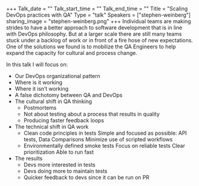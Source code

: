 +++
Talk_date = ""
Talk_start_time = ""
Talk_end_time = ""
Title = "Scaling DevOps practices with QA"
Type = "talk"
Speakers = ["stephen-weinberg"]
sharing_image = "stephen-weinberg.png"
+++
Individual teams are making strides to have a better approach to software development that is in line with DevOps philosophy. But at a larger scale there are still many teams stuck under a backlog of work or in front of a fire hose of new expectations. One of the solutions we found is to mobilize the QA Engineers to help expand the capacity for cultural and process change.

In this talk I will focus on:

-	Our DevOps organizational pattern
-	Where is it working
-	Where it isn’t working
-	A false dichotomy between QA and DevOps
-	The cultural shift in QA thinking
    -  Postmortems
    - Not about testing about a process that results in quality
    - Producing faster feedback loops
-	The technical shift in QA work
    - Clean code principles in tests
         Simple and focused as possible: API tests, Data Comparisons
	Minimize use of scripted workflows
    - Environmentally defined smoke tests
	Focus on reliable tests
	Clear prioritization
	Able to run fast
-	The results
    - Devs more interested in tests
    - Devs doing more to maintain tests
    - Quicker feedback to devs since it can be run on PR
